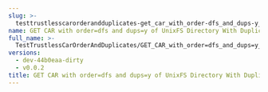 ```yaml
---
slug: >-
  testtrustlesscarorderandduplicates-get_car_with_order-dfs_and_dups-y_of_unixfs_directory_with_duplicate_files
name: GET CAR with order=dfs and dups=y of UnixFS Directory With Duplicate Files
full_name: >-
  TestTrustlessCarOrderAndDuplicates/GET_CAR_with_order=dfs_and_dups=y_of_UnixFS_Directory_With_Duplicate_Files
versions:
  - dev-44b0eaa-dirty
  - v0.0.2
title: GET CAR with order=dfs and dups=y of UnixFS Directory With Duplicate Files
---
```


